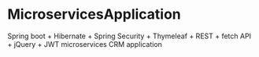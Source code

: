 # MicroservicesApplication
Spring boot + Hibernate + Spring Security + Thymeleaf + REST + fetch API + jQuery + JWT microservices CRM application

